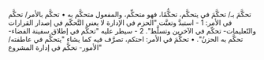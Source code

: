 ‌تحكَّمَ بـ/ ‌تحكَّمَ في يتحكَّم، تحكُّمًا، فهو متحكِّم، والمفعول متحكَّم به
• ‌تحكَّم بالأمر/ ‌تحكَّم في الأمر:
1 - استبدَّ وتعنَّت "الحزم في الإدارة لا يعني التَّحكّم في إصدار القرارات والتّعليمات-
 ‌تحكّم في الآخرين وتسلَّط".
2 - سيطر عليه "‌تحكَّم في إطلاق سفينة الفضاء- ‌تحكَّم به الحزنُ".
• ‌تحكَّمَ في الأمر: احتكم، تصرَّف فيه كما يشاء "يتحكَّم في عاطفته/ الأمور- ‌تحكَّم في إدارة المشروع"